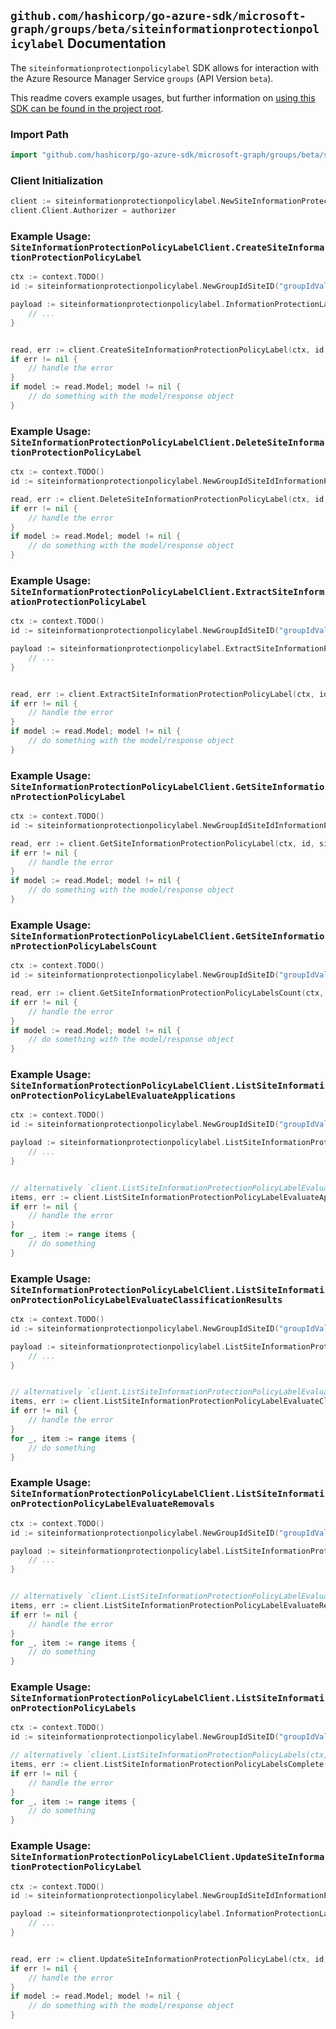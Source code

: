 
## `github.com/hashicorp/go-azure-sdk/microsoft-graph/groups/beta/siteinformationprotectionpolicylabel` Documentation

The `siteinformationprotectionpolicylabel` SDK allows for interaction with the Azure Resource Manager Service `groups` (API Version `beta`).

This readme covers example usages, but further information on [using this SDK can be found in the project root](https://github.com/hashicorp/go-azure-sdk/tree/main/docs).

### Import Path

```go
import "github.com/hashicorp/go-azure-sdk/microsoft-graph/groups/beta/siteinformationprotectionpolicylabel"
```


### Client Initialization

```go
client := siteinformationprotectionpolicylabel.NewSiteInformationProtectionPolicyLabelClientWithBaseURI("https://management.azure.com")
client.Client.Authorizer = authorizer
```


### Example Usage: `SiteInformationProtectionPolicyLabelClient.CreateSiteInformationProtectionPolicyLabel`

```go
ctx := context.TODO()
id := siteinformationprotectionpolicylabel.NewGroupIdSiteID("groupIdValue", "siteIdValue")

payload := siteinformationprotectionpolicylabel.InformationProtectionLabel{
	// ...
}


read, err := client.CreateSiteInformationProtectionPolicyLabel(ctx, id, payload)
if err != nil {
	// handle the error
}
if model := read.Model; model != nil {
	// do something with the model/response object
}
```


### Example Usage: `SiteInformationProtectionPolicyLabelClient.DeleteSiteInformationProtectionPolicyLabel`

```go
ctx := context.TODO()
id := siteinformationprotectionpolicylabel.NewGroupIdSiteIdInformationProtectionPolicyLabelID("groupIdValue", "siteIdValue", "informationProtectionLabelIdValue")

read, err := client.DeleteSiteInformationProtectionPolicyLabel(ctx, id, siteinformationprotectionpolicylabel.DefaultDeleteSiteInformationProtectionPolicyLabelOperationOptions())
if err != nil {
	// handle the error
}
if model := read.Model; model != nil {
	// do something with the model/response object
}
```


### Example Usage: `SiteInformationProtectionPolicyLabelClient.ExtractSiteInformationProtectionPolicyLabel`

```go
ctx := context.TODO()
id := siteinformationprotectionpolicylabel.NewGroupIdSiteID("groupIdValue", "siteIdValue")

payload := siteinformationprotectionpolicylabel.ExtractSiteInformationProtectionPolicyLabelRequest{
	// ...
}


read, err := client.ExtractSiteInformationProtectionPolicyLabel(ctx, id, payload)
if err != nil {
	// handle the error
}
if model := read.Model; model != nil {
	// do something with the model/response object
}
```


### Example Usage: `SiteInformationProtectionPolicyLabelClient.GetSiteInformationProtectionPolicyLabel`

```go
ctx := context.TODO()
id := siteinformationprotectionpolicylabel.NewGroupIdSiteIdInformationProtectionPolicyLabelID("groupIdValue", "siteIdValue", "informationProtectionLabelIdValue")

read, err := client.GetSiteInformationProtectionPolicyLabel(ctx, id, siteinformationprotectionpolicylabel.DefaultGetSiteInformationProtectionPolicyLabelOperationOptions())
if err != nil {
	// handle the error
}
if model := read.Model; model != nil {
	// do something with the model/response object
}
```


### Example Usage: `SiteInformationProtectionPolicyLabelClient.GetSiteInformationProtectionPolicyLabelsCount`

```go
ctx := context.TODO()
id := siteinformationprotectionpolicylabel.NewGroupIdSiteID("groupIdValue", "siteIdValue")

read, err := client.GetSiteInformationProtectionPolicyLabelsCount(ctx, id, siteinformationprotectionpolicylabel.DefaultGetSiteInformationProtectionPolicyLabelsCountOperationOptions())
if err != nil {
	// handle the error
}
if model := read.Model; model != nil {
	// do something with the model/response object
}
```


### Example Usage: `SiteInformationProtectionPolicyLabelClient.ListSiteInformationProtectionPolicyLabelEvaluateApplications`

```go
ctx := context.TODO()
id := siteinformationprotectionpolicylabel.NewGroupIdSiteID("groupIdValue", "siteIdValue")

payload := siteinformationprotectionpolicylabel.ListSiteInformationProtectionPolicyLabelEvaluateApplicationsRequest{
	// ...
}


// alternatively `client.ListSiteInformationProtectionPolicyLabelEvaluateApplications(ctx, id, payload, siteinformationprotectionpolicylabel.DefaultListSiteInformationProtectionPolicyLabelEvaluateApplicationsOperationOptions())` can be used to do batched pagination
items, err := client.ListSiteInformationProtectionPolicyLabelEvaluateApplicationsComplete(ctx, id, payload, siteinformationprotectionpolicylabel.DefaultListSiteInformationProtectionPolicyLabelEvaluateApplicationsOperationOptions())
if err != nil {
	// handle the error
}
for _, item := range items {
	// do something
}
```


### Example Usage: `SiteInformationProtectionPolicyLabelClient.ListSiteInformationProtectionPolicyLabelEvaluateClassificationResults`

```go
ctx := context.TODO()
id := siteinformationprotectionpolicylabel.NewGroupIdSiteID("groupIdValue", "siteIdValue")

payload := siteinformationprotectionpolicylabel.ListSiteInformationProtectionPolicyLabelEvaluateClassificationResultsRequest{
	// ...
}


// alternatively `client.ListSiteInformationProtectionPolicyLabelEvaluateClassificationResults(ctx, id, payload, siteinformationprotectionpolicylabel.DefaultListSiteInformationProtectionPolicyLabelEvaluateClassificationResultsOperationOptions())` can be used to do batched pagination
items, err := client.ListSiteInformationProtectionPolicyLabelEvaluateClassificationResultsComplete(ctx, id, payload, siteinformationprotectionpolicylabel.DefaultListSiteInformationProtectionPolicyLabelEvaluateClassificationResultsOperationOptions())
if err != nil {
	// handle the error
}
for _, item := range items {
	// do something
}
```


### Example Usage: `SiteInformationProtectionPolicyLabelClient.ListSiteInformationProtectionPolicyLabelEvaluateRemovals`

```go
ctx := context.TODO()
id := siteinformationprotectionpolicylabel.NewGroupIdSiteID("groupIdValue", "siteIdValue")

payload := siteinformationprotectionpolicylabel.ListSiteInformationProtectionPolicyLabelEvaluateRemovalsRequest{
	// ...
}


// alternatively `client.ListSiteInformationProtectionPolicyLabelEvaluateRemovals(ctx, id, payload, siteinformationprotectionpolicylabel.DefaultListSiteInformationProtectionPolicyLabelEvaluateRemovalsOperationOptions())` can be used to do batched pagination
items, err := client.ListSiteInformationProtectionPolicyLabelEvaluateRemovalsComplete(ctx, id, payload, siteinformationprotectionpolicylabel.DefaultListSiteInformationProtectionPolicyLabelEvaluateRemovalsOperationOptions())
if err != nil {
	// handle the error
}
for _, item := range items {
	// do something
}
```


### Example Usage: `SiteInformationProtectionPolicyLabelClient.ListSiteInformationProtectionPolicyLabels`

```go
ctx := context.TODO()
id := siteinformationprotectionpolicylabel.NewGroupIdSiteID("groupIdValue", "siteIdValue")

// alternatively `client.ListSiteInformationProtectionPolicyLabels(ctx, id, siteinformationprotectionpolicylabel.DefaultListSiteInformationProtectionPolicyLabelsOperationOptions())` can be used to do batched pagination
items, err := client.ListSiteInformationProtectionPolicyLabelsComplete(ctx, id, siteinformationprotectionpolicylabel.DefaultListSiteInformationProtectionPolicyLabelsOperationOptions())
if err != nil {
	// handle the error
}
for _, item := range items {
	// do something
}
```


### Example Usage: `SiteInformationProtectionPolicyLabelClient.UpdateSiteInformationProtectionPolicyLabel`

```go
ctx := context.TODO()
id := siteinformationprotectionpolicylabel.NewGroupIdSiteIdInformationProtectionPolicyLabelID("groupIdValue", "siteIdValue", "informationProtectionLabelIdValue")

payload := siteinformationprotectionpolicylabel.InformationProtectionLabel{
	// ...
}


read, err := client.UpdateSiteInformationProtectionPolicyLabel(ctx, id, payload)
if err != nil {
	// handle the error
}
if model := read.Model; model != nil {
	// do something with the model/response object
}
```
